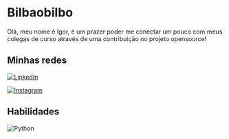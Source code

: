 # Bilbaobilbo

Olá, meu nome é Igor, é um prazer poder me conectar um pouco com meus colegas de curso através de uma contribuição no projeto opensource!

## Minhas redes
[![LinkedIn](https://img.shields.io/badge/LinkedIn-000?style=for-the-badge&logo=linkedin&logoColor=0E76A8)](https://www.linkedin.com/in/igor-bilbao-31b337243/)

[![Instagram](https://img.shields.io/badge/Instagram-000?style=for-the-badge&logo=instagram)](https://www.instagram.com/igorianbilbao/)

## Habilidades

![Python](https://img.shields.io/badge/Python-000?style=for-the-badge&logo=python)

